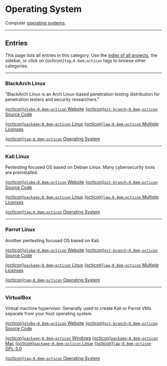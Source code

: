 

# Operating System

Computer [operating systems](https://en.wikipedia.org/wiki/Operating_system).





--------------------

## Entries

This page lists all entries in this category. Use the [index of all projects](../index.md), the sidebar, or click on {octicon}`tag;0.8em;octicon` tags to browse other categories.


--------------------

### BlackArch Linux

\"BlackArch Linux is an Arch Linux-based penetration testing distribution for penetration testers and security researchers.\"

<span class="external-link-box"><a class="external-link" href="https://blackarch.org">{octicon}`globe;0.8em;octicon` Website</a></span>
<span class="external-link-box"><a class="external-link" href="https://github.com/BlackArch/blackarch">{octicon}`git-branch;0.8em;octicon` Source Code</a></span>


<span class="platform"><a href="../platforms/linux.html">{octicon}`package;0.8em;octicon` Linux</a> </span> 
<span class="license-box"><a class="license-link" href="../index.html#list-of-licenses">{octicon}`law;0.8em;octicon` Multiple Licenses</a> </span> 


<span class="tag"><a href="./operating-system.html">{octicon}`tag;0.8em;octicon` Operating System</a> </span>


--------------------

### Kali Linux

Pentesting focused OS based on Debian Linux. Many cybersecurity tools are preinstalled.

<span class="external-link-box"><a class="external-link" href="https://kali.org">{octicon}`globe;0.8em;octicon` Website</a></span>
<span class="external-link-box"><a class="external-link" href="https://gitlab.com/kalilinux">{octicon}`git-branch;0.8em;octicon` Source Code</a></span>


<span class="platform"><a href="../platforms/linux.html">{octicon}`package;0.8em;octicon` Linux</a> </span> 
<span class="license-box"><a class="license-link" href="../index.html#list-of-licenses">{octicon}`law;0.8em;octicon` Multiple Licenses</a> </span> 


<span class="tag"><a href="./operating-system.html">{octicon}`tag;0.8em;octicon` Operating System</a> </span>


--------------------

### Parrot Linux

Another pentesting focused OS based on Kali.

<span class="external-link-box"><a class="external-link" href="https://parrotsec.org">{octicon}`globe;0.8em;octicon` Website</a></span>
<span class="external-link-box"><a class="external-link" href="https://github.com/parrotsec">{octicon}`git-branch;0.8em;octicon` Source Code</a></span>


<span class="platform"><a href="../platforms/linux.html">{octicon}`package;0.8em;octicon` Linux</a> </span> 
<span class="license-box"><a class="license-link" href="../index.html#list-of-licenses">{octicon}`law;0.8em;octicon` Multiple Licenses</a> </span> 


<span class="tag"><a href="./operating-system.html">{octicon}`tag;0.8em;octicon` Operating System</a> </span>


--------------------

### VirtualBox

Virtual machine hypervisor. Generally used to create Kali or Parrot VMs separate from your host operating system.

<span class="external-link-box"><a class="external-link" href="https://virtualbox.org">{octicon}`globe;0.8em;octicon` Website</a></span>
<span class="external-link-box"><a class="external-link" href="https://www.virtualbox.org/browser/trunk">{octicon}`git-branch;0.8em;octicon` Source Code</a></span>


<span class="platform"><a href="../platforms/windows.html">{octicon}`package;0.8em;octicon` Windows</a> </span> <span class="platform"><a href="../platforms/mac.html">{octicon}`package;0.8em;octicon` Mac</a> </span> <span class="platform"><a href="../platforms/linux.html">{octicon}`package;0.8em;octicon` Linux</a> </span> 
<span class="license-box"><a class="license-link" href="../index.html#list-of-licenses">{octicon}`law;0.8em;octicon` GPL-3.0</a> </span> 


<span class="tag"><a href="./operating-system.html">{octicon}`tag;0.8em;octicon` Operating System</a> </span>

